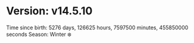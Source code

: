 # Version: v14.5.10
Time since birth: 5276 days, 126625 hours, 7597500 minutes, 455850000 seconds
Season: Winter ❄️
